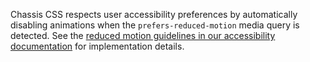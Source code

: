 Chassis CSS respects user accessibility preferences by automatically disabling animations when the `prefers-reduced-motion` media query is detected. See the [reduced motion guidelines in our accessibility documentation]([[docsref:/getting-started/accessibility/#reduced-motion]]) for implementation details.
